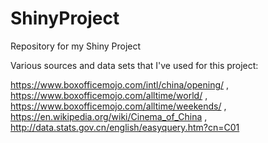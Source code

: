 # ShinyProject
Repository for my Shiny Project


Various sources and data sets that I've used for this project:

https://www.boxofficemojo.com/intl/china/opening/ , 
https://www.boxofficemojo.com/alltime/world/ , 
https://www.boxofficemojo.com/alltime/weekends/ , 
https://en.wikipedia.org/wiki/Cinema_of_China , 
http://data.stats.gov.cn/english/easyquery.htm?cn=C01
